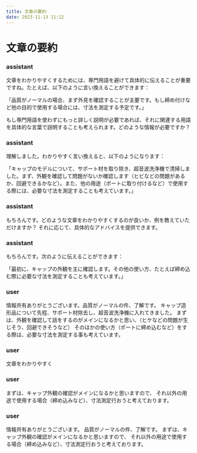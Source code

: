```yaml
---
title: 文章の要約
date: 2023-11-13 11:12
---
```


# 文章の要約

### assistant  

文章をわかりやすくするためには、専門用語を避けて具体的に伝えることが重要ですね。たとえば、以下のように言い換えることができます：

「品質がノーマルの場合、まず外見を確認することが主要です。もし締め付けなど他の目的で使用する場合には、寸法を測定する予定です。」

もし専門用語を使わずにもっと詳しく説明が必要であれば、それに関連する用語を具体的な言葉で説明することも考えられます。どのような情報が必要ですか？

### assistant  

理解しました。わかりやすく言い換えると、以下のようになります：

「キャップのモデルについて、サポート材を取り除き、超音波洗浄機で清掃しました。まず、外観を確認して問題がないか確認します（ヒビなどの問題があるか、回避できるかなど）。また、他の用途（ポートに取り付けるなど）で使用する際には、必要な寸法を測定することも考えています。」

### assistant  

もちろんです。どのような文章をわかりやすくするのが良いか、例を教えていただけますか？ それに応じて、具体的なアドバイスを提供できます。

### assistant  

もちろんです。次のように伝えることができます：

「最初に、キャップの外観を主に確認します。その他の使い方、たとえば締め込む際に必要な寸法を測定することも考えています。」

### user  

情報共有ありがとうございます。品質がノーマルの件、了解です。
キャップ造形品について先程、サポート材除去し、超音波洗浄機に入れてきました。
まずは、外観を確認して話をするのがメインになるかと思い、（ヒケなどの問題が生じそう、回避できそうなど）
そのほかの使い方（ポートに締め込むなど）をする際は、必要な寸法を測定する事も考えています。

### user  

文章をわかりやすく

### user  

まずは、キャップ外観の確認がメインになるかと思いますので、
それ以外の用途で使用する場合（締め込みなど）、寸法測定行おうと考えております。

### user  

情報共有ありがとうございます。
品質がノーマルの件、了解です。
まずは、キャップ外観の確認がメインになるかと思いますので、
それ以外の用途で使用する場合（締め込みなど）、寸法測定行おうと考えております。
